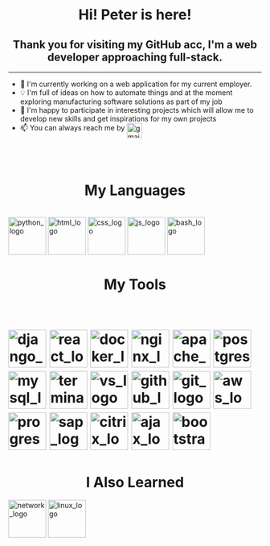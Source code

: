 <h1 align="center">Hi! Peter is here!</h1>
<h2 align="center">Thank you for visiting my GitHub acc, I'm a web developer approaching full-stack.</h2>
<hr/>

- 🔭 I'm currently working on a web application for my current employer.
- :bulb: I'm full of ideas on how to automate things and at the moment exploring manufacturing software solutions as part of my job 
- :briefcase: I'm happy to participate in interesting projects which will allow me to develop new skills and get inspirations for my own projects
- :mailbox: You can always reach me by <a href="mailto:peter.kulisov@gmail.com"><img src="https://user-images.githubusercontent.com/81383411/178526486-90fbb4e5-84f1-4c95-a19b-894c09eac0bf.svg" alt="gmail_logo" height=30 align="middle"></a>
<br/>
<br/>



<h1 align="center">My Languages</h1><br/>
<span>
<img src="https://user-images.githubusercontent.com/81383411/178490798-8c7bab2b-5e3e-4a1d-81c3-bcdd22936a94.png" alt="python_logo" height="75">
<img src="https://user-images.githubusercontent.com/81383411/178491462-6f3b1671-494b-4de5-a6b7-256fcdb92913.png" alt="html_logo" height="75">
<img src="https://user-images.githubusercontent.com/81383411/178491669-b0c83ded-5357-446b-9a47-2c29bdfbcfab.jpg" alt="css_logo" height="75">
<img src="https://user-images.githubusercontent.com/81383411/178492234-bfd1c510-3e8c-49c6-ba43-710a1ef68153.png" alt="js_logo" height="75"> 
<img src="https://user-images.githubusercontent.com/81383411/178506126-b6a5b7f5-59e9-4ba7-b549-5d9cbb3db7b0.jpg" alt="bash_logo" height="75" >
 </span>
 
 
 
<h1 align="center">My Tools<h1><br/>
<span>
<img src="https://user-images.githubusercontent.com/81383411/178497363-609bec0e-70ee-450a-a692-b0cad6b1a561.jpeg" alt="django_logo" height="75">
<img src="https://user-images.githubusercontent.com/81383411/178497495-29ed8454-b77b-4316-884a-34a88913a554.png" alt="react_logo" height="75">
<img src="https://user-images.githubusercontent.com/81383411/178497815-df9e5ffa-9d43-4161-8960-e08baaae53e8.png" alt="docker_logo" height="75">
<img src="https://user-images.githubusercontent.com/81383411/178498167-7742e2b5-1e82-465a-8153-250a5829ddc0.jpg" alt="nginx_logo" height="75">
<img src="https://user-images.githubusercontent.com/81383411/178498260-3f45a85f-d95b-4e2d-81ba-c7d8ea9770dd.png" alt="apache_logo" height="75">
<img src="https://user-images.githubusercontent.com/81383411/178498482-cc141c42-2d10-4cc7-af17-5399eac884e4.png" alt="postgresql_logo" height="75">
<img src="https://user-images.githubusercontent.com/81383411/178499125-056d7dc3-5b1f-4cba-ac22-79ce0110ac15.jpg" alt="mysql_logo" height="75">
<img src="https://user-images.githubusercontent.com/81383411/178506781-b20a94a5-8b4d-49e8-a4e9-10967f2e13a6.png" alt="terminal" height="75">
<img src="https://user-images.githubusercontent.com/81383411/178508114-999ed1e8-7295-4fcd-842e-8e14dd2b550e.png" alt="vs_logo" height="75">
<img src="https://user-images.githubusercontent.com/81383411/178509036-d0996f5b-a443-4abc-8cc6-cdaa9ea9b853.jpg" alt="github_logo" height="75">
<img src="https://user-images.githubusercontent.com/81383411/178509211-148588e6-c6fd-4ce4-8cda-0c97eb1e5223.jpg" alt="git_logo" height="75">
<img src="https://user-images.githubusercontent.com/81383411/178509786-3d126fe0-f5c8-4579-931b-346a1778bc93.jpg" alt="aws_logo" height="75">
<img src="https://user-images.githubusercontent.com/81383411/178525546-582257e4-2e73-4f97-a890-17c15736e068.jpg" alt="progress_logo" height="75">
<img src="https://user-images.githubusercontent.com/81383411/178525671-fedfa96b-5cdf-4fb9-816c-a6539ed19d36.jpg" alt="sap_logo" height="75">
<img src="https://user-images.githubusercontent.com/81383411/178525877-3815055e-820a-4f92-b1dd-2d244e8e569d.jpg" alt="citrix_logo" height="75">
<img src="https://user-images.githubusercontent.com/81383411/178537441-e751a5f9-fcaa-458d-9454-7c151e8ab107.png" alt="ajax_logo" height="75">
<img src="https://user-images.githubusercontent.com/81383411/178537710-9193ce1d-431a-412e-bef4-7d7fec860cc3.png" alt="bootstrap_logo" height="75">



</span>
<h1 align="center">I Also Learned</h1>
<span>
<img src="https://user-images.githubusercontent.com/81383411/178522812-c8fdbbf5-e7c4-4bf9-8fdf-73b91b845bba.jpg" alt="network_logo" height="75">
<img src="https://user-images.githubusercontent.com/81383411/178504497-500bf5a1-fa7e-4146-85c1-36c8d7a575d7.jpg" alt="linux_logo" height="75">


</span>
